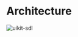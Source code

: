 # Architecture

![uikit-sdl](https://user-images.githubusercontent.com/10008938/27796338-f6831442-6009-11e7-8ec8-fa5e092136fe.png)